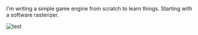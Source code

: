 I'm writing a simple game engine from scratch to learn things. Starting with a software rasterizer.

![test](https://i.imgur.com/dWATNSL.gif)



